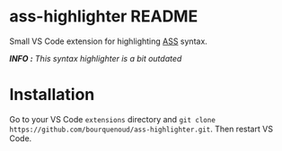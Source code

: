 # ass-highlighter README

Small VS Code extension for highlighting [ASS](https://github.com/bourquenoud/ass) syntax.

***INFO :*** *This syntax highlighter is a bit outdated*

# Installation

Go to your VS Code `extensions` directory and `git clone https://github.com/bourquenoud/ass-highlighter.git`. Then restart VS Code.
